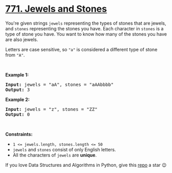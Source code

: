 # [771. Jewels and Stones][title]

<p>You're given strings <code>jewels</code> representing the types of stones that are jewels, and <code>stones</code> representing the stones you have. Each character in <code>stones</code> is a type of stone you have. You want to know how many of the stones you have are also jewels.</p>
<p>Letters are case sensitive, so <code>"a"</code> is considered a different type of stone from <code>"A"</code>.</p>
<p> </p>
<p><strong>Example 1:</strong></p>
<pre><strong>Input:</strong> jewels = "aA", stones = "aAAbbbb"
<strong>Output:</strong> 3
</pre><p><strong>Example 2:</strong></p>
<pre><strong>Input:</strong> jewels = "z", stones = "ZZ"
<strong>Output:</strong> 0
</pre>
<p> </p>
<p><strong>Constraints:</strong></p>
<ul>
<li><code>1 &lt;= jewels.length, stones.length &lt;= 50</code></li>
<li><code>jewels</code> and <code>stones</code> consist of only English letters.</li>
<li>All the characters of <code>jewels</code> are <strong>unique</strong>.</li>
</ul>


If you love Data Structures and Algorithms in Python, give this [repo][me] a star :wink:

[title]: https://leetcode.com/problems/jewels-and-stones
[me]: https://github.com/bumblebee211196/awesome-python-leetcode